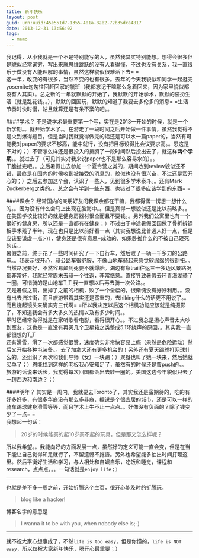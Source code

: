 ```yaml
---
title: 新年快乐
layout: post
guid: urn:uuid:45e551d7-1355-401a-82e2-72b35dca4817
date: 2013-12-31 13:56:02
tags:
  - memo
---
```


我记得，从小我就是一个不是特别能写的人，虽然我其实特别能想。想得会很多但是貌似经常词穷，写出来就思维跳跃的没有人看得懂，不过也没有关系，我一直很乐于做没有人能理解的事情，虽然这样貌似很难活下去= =  
这一年，改变的有很多，当然不变的也有很多。去年的今天我貌似和同学一起逛完yosemite匆匆往回赶回家的航班（我都忘记干嘛那么急着回来，因为家里貌似都没有人其实）。总之新的一年就默默的开始了，我默默的开始学术，默默的装扮生活（就是乱花钱。。），默默的回国玩，默默的知道了我要去多伦多的消息= =生活节奏时快时慢，姑且就算还是有条不紊的吧。。

####学术？
不是说学术最重要第一个写，实在是2013一开始的时候，就是一个新学期。。就开始学术了。。在游走了一段时间之后开始做一件事情，虽然我觉得不是火到爆得题目，但是当时我就觉得做完的话还是可以水一篇paper的，当然有可能我对paper的要求不够高，能中就行，没有把目标设得比会议要求高。。恩这是不对的；）不管怎么样还是很投入的折腾了一段时间然后投出去了，就这样**两个学期**。。就过去了（可见其实对我来说paper也不是那么容易水的）。。  
干脆扯完吧。。之后暑假出去参加一个夏令营之类的，期间收到review貌似还不错，最终是在国内的时候收到被接受的消息的，貌似也没有很兴奋，不过还是蛮开心的；）之后去参加这个会，认识了一些人，见到很多学术泰斗。。还有Mark Zuckerberg之类的。。总之会有学到一些东西，也错过了很多应该学到的东西= =

####课余？
经常国内的亲朋好友问我课余都在干嘛，我都得愣一愣想一想什么的。。因为没有什么会马上出现在脑海中。。但是真得一想貌似还是比以前略多。。  
在美国学校比较好的就是健身房器材很全而且不要钱。。另外我们公寓里也有一个很好的健身房，所以还是一直都有在健身；）不过由于中途暑假回国做了骨折拆钢板手术残了半年，现在也只是比以前好看一点（其实我想说比普通人好一点，但是应该要谦虚一点;-)），健身还是很有意思+成效的，如果卧推什么的不被自己砸死的话。。  
暑假之前，终于花了一些时间研究了一下自行车，然后败了一辆一千多刀的公路车。。我表示很开心，骑公路车很舒服，不像山地车骑起来感觉软绵绵的很别扭。。当然路况要好，不然容易颠到死要不就爆胎。湖边有条trail往返三十多迈风景路况都非常好，我就经常周末去骑一个往返，非常惬意。直接导致暑假去环青海湖骑了一圈，可惜骑的是山地车T\_T 我一直想以后再去骑一次公路。。  
又是暑假之前，出掉了之前的相机，败了一个全幅的，很惭愧没有好好利用。。没有出去扫过街，而且旅游带着其实还是蛮重的，去hiking什么的话更不用说了。。而且烧起镜头来确实穷三代啊= =所以我决定以后这个相机功能应该就是纯摄影了，不知道我会有多大多久的热情以及有多少时间。。  
平时还经常做得就是在家听歌看电影，看得很开心。。不过我总是担心声音太大吵到室友，这也是一直没有再买几个卫星箱之类整成5.1环绕声的原因。。其实我一直都很想的T\_T  
还有滑雪，滑了一次都感觉很赞，速度确实非常快容易上瘾（果然是危险运动）然后又开始各种屯装备。。去了加拿大还有更多机会的！另外还有夏天踢球打网球什么的，还组织了两次和我们导师（女）一块踢；）聚餐也叫了她一块来，然后她就买单了；）恩能找到这样的老板我心安知足了，虽然有的时候还是蛮push的。。  
旅游的话说来话长，我觉得每次回国都会出去转一圈的。美国这边今年貌似只去了一趟西边和南边？；）

####明年？
其实是一周内，我就要去Toronto了，其实我还是蛮期待的，吃的有好多好多，有很多华裔没有那么多非裔，据说是个很宜居的城市，还是可以一样的骑车踢球健身滑雪等等，而且学术上牛不止一点点。。好像没有负面的？除了钱变少了一点= =  
我想起一句话：
>20岁的时候能买的起10岁买不起的玩具，但是那又怎么样呢？

所以我希望。。我能向好的方面发展一点，虽然好的定义可能一直会变，但是在当下能让自己觉得知足就行了，不留遗憾不拖沓。另外也希望能多抽出时间打理这里。然后平衡好生活和学习，与人相处和自娱自乐，吃饭和睡觉，课程和research，点点点。。。一句话就是```enjoy life；）```

---
也就是差不多一周之前，开始折腾这个主页，很开心能及时的折腾玩，
>blog like a hacker!

博客名字的意思是
>I wanna it to be with you, when nobody else is;-)

---
就不祝大家心想事成了，不然```life is too easy```，但是你懂的，```life is NOT easy```，所以仅祝大家新年快乐，嗯开心最重要；）

